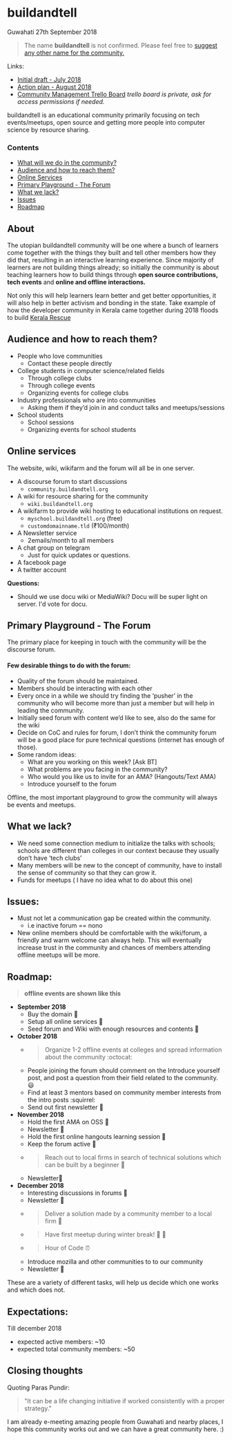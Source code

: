 # buildandtell
Guwahati
27th September 2018

> The name **buildandtell** is not confirmed. Please feel free to [suggest any other name for the community.](https://pad.riseup.net/p/gtc-name-suggest-keep)


Links:
- [Initial draft - July 2018](http://bit.ly/btdraft1)
- [Action plan - August 2018](http://bit.ly/btdraft2)
- [Community Management Trello Board](http://bit.ly/bttrello)
*trello board is private, ask for access permissions if needed.*

buildandtell is an educational community primarily focusing on tech events/meetups, open source and getting more people into computer science by resource sharing.

### Contents
- [What will we do in the community?](https://github.com/buildandtell/info#about)
- [Audience and how to reach them?](https://github.com/buildandtell/info#audience-and-how-to-reach-them)
- [Online Services](https://github.com/buildandtell/info#online-services)
- [Primary Playground - The Forum](https://github.com/buildandtell/info#primary-playground---the-forum)
- [What we lack?](https://github.com/buildandtell/info#what-we-lack)
- [Issues](https://github.com/buildandtell/info#issues)
- [Roadmap](https://github.com/buildandtell/info#roadmap)

## About
The utopian buildandtell community will be one where a bunch of learners come together with the things they built and tell other members how they did that, resulting in an interactive learning experience.
Since majority of learners are not building things already; so initially the community is about teaching learners how to build things through **open source contributions, tech events** and **online and offline interactions.**

Not only this will help learners learn better and get better opportunities, it will also help in better activism and bonding in the state. Take example of how the developer community in Kerala came together during 2018 floods to build [Kerala Rescue](https://keralarescue.in/)

## Audience and how to reach them?
- People who love communities
  - Contact these people directly
- College students in computer science/related fields
  - Through college clubs
  - Through college events
  - Organizing events for college clubs
- Industry professionals who are into communities
  - Asking them if they’d join in and conduct talks and meetups/sessions
- School students
  - School sessions
  - Organizing events for school students


## Online services
The website, wiki, wikifarm and the forum will all be in one server.

- A discourse forum to start discussions
	- `community.buildandtell.org`
- A wiki for resource sharing for the community
	- `wiki.buildandtell.org`
- A wikifarm  to provide wiki hosting to educational institutions on request.
	- `myschool.buildandtell.org` (free)
	- `customdomainname.tld` (₹100/month)
- A Newsletter service
	- 2emails/month to all members
- A chat group on telegram
	- Just for quick updates or questions.
- A facebook page
- A twitter account

**Questions:**

- Should we use docu wiki or MediaWiki? Docu will be super light on server. I'd vote for docu.


## Primary Playground - The Forum
The primary place for keeping in touch with the community will be the discourse forum.

#### Few desirable things to do with the forum:
- Quality of the forum should be maintained.
- Members should be interacting with each other
- Every once in a while we should try finding the ‘pusher’ in the community who will become more than just a member but will help in leading the community.
- Initially seed forum with content we’d like to see, also do the same for the wiki
- Decide on CoC and rules for forum, I don’t think the community forum will be a good place for pure technical questions (internet has enough of those).
- Some random ideas:
	- What are you working on this week? [Ask BT]
	- What problems are you facing in the community?
	- Who would you like us to invite for an AMA? (Hangouts/Text AMA)
	- Introduce yourself to the forum

Offline, the most important playground to grow the community will always be events and meetups.


## What we lack?
- We need some connection medium to initialize the talks with schools; schools are different than colleges in our context because they usually don’t have ‘tech clubs’
- Many members will be new to the concept of community, have to install the sense of community so that they can grow it.
- Funds for meetups ( I have no idea what to do about this one)


## Issues:
- Must not let a communication gap be created within the community.
	- i.e inactive forum == nono
- New online members should be comfortable with the wiki/forum, a friendly and warm welcome can always help. This will eventually increase trust in the community and chances of members attending offline meetups will be more.


## Roadmap:
> **offline events are shown like this**
- **September 2018**
	- Buy the domain :money_with_wings:
	- Setup all online services :satellite:
	- Seed forum and Wiki with enough resources and contents :bookmark_tabs:
- **October 2018**
	- > Organize 1-2 offline events at colleges and spread information about the community :octocat:
	- People joining the forum should comment on the Introduce yourself post, and post a question from their field related to the community. :smiley:
	- Find at least 3 mentors based on community member interests from the intro posts :squirrel:
	- Send out first newsletter :mega:
- **November 2018**
	- Hold the first AMA on OSS :baby_bottle:
	- Newsletter :mega:
	- Hold the first online hangouts learning session :movie_camera:
	- Keep the forum active :runner:
	- > Reach out to local firms in search of technical solutions which can be built by a beginner :raising_hand:
	- Newsletter:mega:
- **December 2018**
	- Interesting discussions in forums :dog:
	- Newsletter :mega:
	- > Deliver a solution made by a community member to a local firm :tada:
	- > Have first meetup during winter break! :confetti_ball: :santa:
	- > Hour of Code :alarm_clock:
	- Introduce mozilla and other communities to to our community
	- Newsletter :mega:

These are a variety of different tasks, will help us decide which one works and which does not.


## Expectations:
Till december 2018
- expected active members: ~10
- expected total community members: ~50

## Closing thoughts
Quoting Paras Pundir:
> "It can be a life changing initiative if worked consistently with a proper strategy."

I am already e-meeting amazing people from Guwahati and nearby places, I hope this community works out and we can have a great community here. :)
